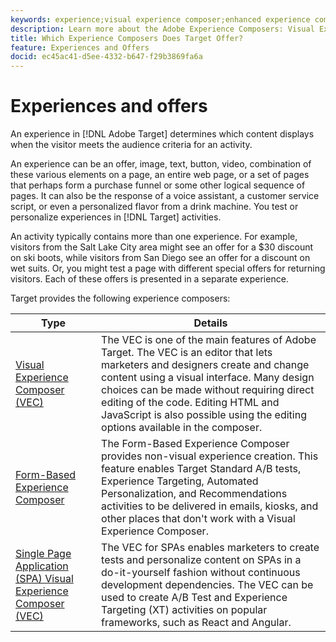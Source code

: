 ```yaml
---
keywords: experience;visual experience composer;enhanced experience composer;form based experience composer;form composer;visual composer;experience composer;mixed content;iframe;iframe busting;bust iframe;x-frame-options;x frame options;cross origin;cross origin issues;authentication workflow
description: Learn more about the Adobe Experience Composers: Visual Experience Composer (VEC), Form-Based Experience Composer, and the Single Page Visual Experience Composer.
title: Which Experience Composers Does Target Offer?
feature: Experiences and Offers
docid: ec45ac41-d5ee-4332-b647-f29b3869fa6a
---
```


# Experiences and offers

An experience in [!DNL Adobe Target] determines which content displays when the visitor meets the audience criteria for an activity.

An experience can be an offer, image, text, button, video, combination of these various elements on a page, an entire web page, or a set of pages that perhaps form a purchase funnel or some other logical sequence of pages. It can also be the response of a voice assistant, a customer service script, or even a personalized flavor from a drink machine. You test or personalize experiences in [!DNL Target] activities.

An activity typically contains more than one experience. For example, visitors from the Salt Lake City area might see an offer for a $30 discount on ski boots, while visitors from San Diego see an offer for a discount on wet suits. Or, you might test a page with different special offers for returning visitors. Each of these offers is presented in a separate experience.

Target provides the following experience composers:

|Type|Details|
| --- | --- |
|[Visual Experience Composer (VEC)](/help/c-experiences/c-visual-experience-composer/visual-experience-composer.md#concept_CF63320EB8924B2F9BDA3C72256DCE50)|The VEC is one of the main features of Adobe Target. The VEC is an editor that lets marketers and designers create and change content using a visual interface. Many design choices can be made without requiring direct editing of the code. Editing HTML and JavaScript is also possible using the editing options available in the composer.|
|[Form-Based Experience Composer](/help/c-experiences/form-experience-composer.md#task_FAC842A6535045B68B4C1AD3E657E56E)|The Form-Based Experience Composer provides non-visual experience creation. This feature enables Target Standard A/B tests, Experience Targeting, Automated Personalization, and Recommendations activities to be delivered in emails, kiosks, and other places that don't work with a Visual Experience Composer.|
|[Single Page Application (SPA) Visual Experience Composer (VEC)](/help/c-experiences/spa-visual-experience-composer.md)|The VEC for SPAs enables marketers to create tests and personalize content on SPAs in a do-it-yourself fashion without continuous development dependencies. The VEC can be used to create A/B Test and Experience Targeting (XT) activities on popular frameworks, such as React and Angular.|
